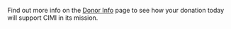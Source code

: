 Find out more info on the [Donor Info](#) page to see how your donation today will support CIMI in its mission. 
